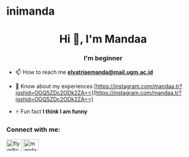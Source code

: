 # inimanda
<h1 align="center">Hi 👋, I'm Mandaa</h1>
<h3 align="center">I'm beginner</h3>

- 📫 How to reach me **elyatriaemanda@mail.ugm.ac.id**

- 📄 Know about my experiences [https://instagram.com/mandaa.tr?igshid=OGQ5ZDc2ODk2ZA==](https://instagram.com/mandaa.tr?igshid=OGQ5ZDc2ODk2ZA==)

- ⚡ Fun fact **I think I am funny**

<h3 align="left">Connect with me:</h3>
<p align="left">
<a href="https://twitter.com/flygdtchmn" target="blank"><img align="center" src="https://raw.githubusercontent.com/rahuldkjain/github-profile-readme-generator/master/src/images/icons/Social/twitter.svg" alt="flygdtchmn" height="30" width="40" /></a>
<a href="https://instagram.com/mandaa.tr" target="blank"><img align="center" src="https://raw.githubusercontent.com/rahuldkjain/github-profile-readme-generator/master/src/images/icons/Social/instagram.svg" alt="mandaa.tr" height="30" width="40" /></a>
</p>
